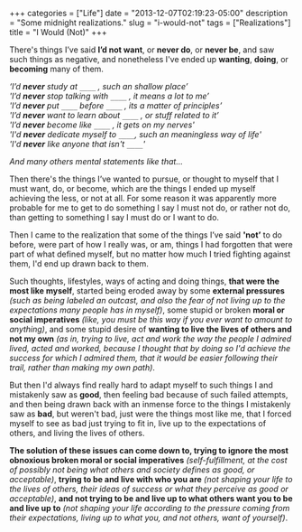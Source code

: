 +++
categories = ["Life"]
date = "2013-12-07T02:19:23-05:00"
description = "Some midnight realizations."
slug = "i-would-not"
tags = ["Realizations"]
title = "I Would (Not)"
+++

There's things I’ve said **I’d not want**, or **never do**, or **never be**, and saw such things as negative, and nonetheless I've ended up **wanting**, **doing**, or **becoming** many of them.

_‘I’d **never** study at `____` , such an shallow place’_  
_'I’d **never** stop talking with `____` , it means a lot to me’_  
_'I’d **never** put `____` before `____` , its a matter of principles’_  
_'I’d **never** want to learn about `____` , or stuff related to it’_  
_'I’d **never** become like `____` , it gets on my nerves'_  
_'I'd **never** dedicate myself to `____`, such an meaningless way of life'_  
_'I'd **never** like anyone that isn't `____`'_

*And many others mental statements like that...*  

Then there's the things I’ve wanted to pursue, or thought to myself that I must want, do, or become, which are the things I ended up myself achieving the less, or not at all. For some reason it was apparently more probable for me to get to do something I say I must not do, or rather not do, than getting to something I say I must do or I want to do.

Then I came to the realization that some of the things I’ve said **'not’** to do before, were part of how I really was, or am, things I had forgotten that were part of what defined myself, but no matter how much I tried fighting against them, I'd end up drawn back to them.

Such thoughts, lifestyles, ways of acting and doing things, **that were the most like myself**, started being eroded away by some **external pressures** *(such as being labeled an outcast, and also the fear of not living up to the expectations many people has in myself)*, some stupid or broken **moral or social imperatives** *(like, you must be this way if you ever want to amount to anything)*, and some stupid desire of **wanting to live the lives of others and not my own** *(as in, trying to live, act and work the way the people I admired lived, acted and worked, because I thought that by doing so I'd achieve the success for which I admired them, that it would be easier following their trail, rather than making my own path)*.

But then I'd always find really hard to adapt myself to such things I and mistakenly saw as **good**, then feeling bad because of such failed attempts, and then being drawn back with an inmense force to the things I mistakenly saw as **bad**, but weren't bad, just were the things most like me, that I forced myself to see as bad just trying to fit in, live up to the expectations of others, and living the lives of others.

**The solution of these issues can come down to, trying to ignore the most obnoxious broken moral or social imperatives** *(self-fulfillment, at the cost of possibly not being what others and society defines as good, or acceptable)*, **trying to be and live with who you are** *(not shaping your life to the lives of others, their ideas of success or what they perceive as good or acceptable)*, **and not trying to be and live up to what others want you to be and live up to** *(not shaping your life according to the pressure coming from their expectations, living up to what you, and not others, want of yourself)*.